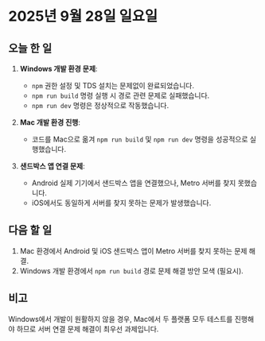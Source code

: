 # 2025년 9월 28일 일요일

## 오늘 한 일

1.  **Windows 개발 환경 문제**: 
    *   `npm` 권한 설정 및 TDS 설치는 문제없이 완료되었습니다.
    *   `npm run build` 명령 실행 시 경로 관련 문제로 실패했습니다.
    *   `npm run dev` 명령은 정상적으로 작동했습니다.

2.  **Mac 개발 환경 진행**: 
    *   코드를 Mac으로 옮겨 `npm run build` 및 `npm run dev` 명령을 성공적으로 실행했습니다.

3.  **샌드박스 앱 연결 문제**: 
    *   Android 실제 기기에서 샌드박스 앱을 연결했으나, Metro 서버를 찾지 못했습니다.
    *   iOS에서도 동일하게 서버를 찾지 못하는 문제가 발생했습니다.

## 다음 할 일

1.  Mac 환경에서 Android 및 iOS 샌드박스 앱이 Metro 서버를 찾지 못하는 문제 해결.
2.  Windows 개발 환경에서 `npm run build` 경로 문제 해결 방안 모색 (필요시).

## 비고

Windows에서 개발이 원활하지 않을 경우, Mac에서 두 플랫폼 모두 테스트를 진행해야 하므로 서버 연결 문제 해결이 최우선 과제입니다.